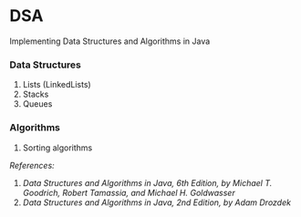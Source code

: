 # DSA
Implementing Data Structures and Algorithms in Java

### Data Structures
1. Lists (LinkedLists)
2. Stacks
3. Queues

### Algorithms
1. Sorting algorithms

*References:*
1. *Data Structures and Algorithms in Java, 6th Edition, by Michael T. Goodrich, 
Robert Tamassia, and Michael H. Goldwasser*
2. *Data Structures and Algorithms in Java, 2nd Edition, by Adam Drozdek*
